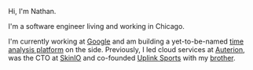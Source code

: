 Hi, I'm Nathan.

I'm a software engineer living and working in Chicago.

I'm currently working at [Google][0] and am building a yet-to-be-named
[time analysis platform][1] on the side. Previously, I led cloud services at [Auterion][2],
was the CTO at [SkinIO][3] and co-founded [Uplink Sports][4] with my [brother][5].

[0]: https://google.com
[1]: https://nathantornquist.com/projects/time/
[2]: https://auterion.com
[3]: https://skinio.com
[4]: https://apps.apple.com/us/app/uplink-sports/id1110791566
[5]: https://twitter.com/matttornquist
